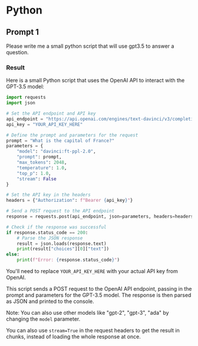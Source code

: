 # Python

## Prompt 1

Please write me a small python script that will use gpt3.5 to answer a question.

### Result

Here is a small Python script that uses the OpenAI API to interact with the GPT-3.5 model:

```python
import requests
import json

# Set the API endpoint and API key
api_endpoint = "https://api.openai.com/engines/text-davinci/v3/completions"
api_key = "YOUR_API_KEY_HERE"

# Define the prompt and parameters for the request
prompt = "What is the capital of France?"
parameters = {
    "model": "davinci:ft-ppl-2.0",
    "prompt": prompt,
    "max_tokens": 2048,
    "temperature": 1.0,
    "top_p": 1.0,
    "stream": False
}

# Set the API key in the headers
headers = {"Authorization": f"Bearer {api_key}"}

# Send a POST request to the API endpoint
response = requests.post(api_endpoint, json=parameters, headers=headers)

# Check if the response was successful
if response.status_code == 200:
    # Parse the JSON response
    result = json.loads(response.text)
    print(result["choices"][0]["text"])
else:
    print(f"Error: {response.status_code}")
```

You'll need to replace `YOUR_API_KEY_HERE` with your actual API key from OpenAI.

This script sends a POST request to the OpenAI API endpoint, passing in the prompt and parameters for the GPT-3.5 model. The response is then parsed as JSON and printed to the console.

Note: You can also use other models like "gpt-2", "gpt-3", "ada" by changing the `model` parameter.

You can also use `stream=True` in the request headers to get the result in chunks, instead of loading the whole response at once.

